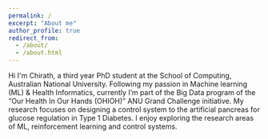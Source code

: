 ```yaml
---
permalink: /
excerpt: "About me"
author_profile: true
redirect_from: 
  - /about/
  - /about.html
---
```


Hi I'm Chirath, a third year PhD student at the School of Computing, Australian National University. Following my passion in Machine learning (ML) & Health Informatics, currently I’m part of the Big Data program of the “Our Health In Our Hands (OHIOH)” ANU Grand Challenge initiative. My research focuses on designing a control system to the artificial pancreas for glucose regulation in Type 1 Diabetes. I enjoy exploring the research areas of ML, reinforcement learning and control systems.

<!-- I completed my BSc (Hons) in Electronics & Telecommunication Engineering from the University of Moratuwa, Sri Lanka, and a product of Ananda College, Colombo 10. I have diverse interest areas in research such as AI, Machine Learning, Biomedical Signal Processing, Financial Analytics and Data Science. I'm a CIMA passed finalist, and have been able to successfully combine my engineering and accounting knowledge to work on develop algorithms focusing on financial predictions and fraud analytics. 

I believe that there is great potential to apply AI towards healthcare which undoubtedly will add great value. My passion in this domain lead towards working on projects related to Biomedical Engineering and Machine Learning. I have worked on disease prediction applications focusing on the Photoplethysmography (PPG) signals of users and injury prediction applications using Electromyography (EMG) signals and IMU data. Detailed descriptions and findings of the projects can be accessed through the Portfolio section.  -->

<!-- My philosophy is to keep everything simple, and I love to read, write and play the guitar, Chess during my leisure time. My thoughts are expressed in the form of a Blog which can be accessed through the Thoughts section. My passion is to work on novel research areas, where my ultimate goal is to combine my Engineering & Entrepreneurial skills to ensure great value addition to the society. -->
